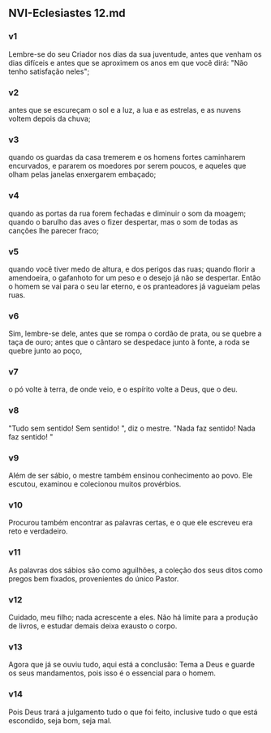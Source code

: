 ## NVI-Eclesiastes 12.md
### v1
 Lembre-se do seu Criador nos dias da sua juventude, antes que venham os dias difíceis e antes que se aproximem os anos em que você dirá: "Não tenho satisfação neles";
### v2
 antes que se escureçam o sol e a luz, a lua e as estrelas, e as nuvens voltem depois da chuva;
### v3
 quando os guardas da casa tremerem e os homens fortes caminharem encurvados, e pararem os moedores por serem poucos, e aqueles que olham pelas janelas enxergarem embaçado;
### v4
 quando as portas da rua forem fechadas e diminuir o som da moagem; quando o barulho das aves o fizer despertar, mas o som de todas as canções lhe parecer fraco;
### v5
 quando você tiver medo de altura, e dos perigos das ruas; quando florir a amendoeira, o gafanhoto for um peso e o desejo já não se despertar. Então o homem se vai para o seu lar eterno, e os pranteadores já vagueiam pelas ruas.
### v6
 Sim, lembre-se dele, antes que se rompa o cordão de prata, ou se quebre a taça de ouro; antes que o cântaro se despedace junto à fonte, a roda se quebre junto ao poço,
### v7
 o pó volte à terra, de onde veio, e o espírito volte a Deus, que o deu.
### v8
 "Tudo sem sentido! Sem sentido! ", diz o mestre. "Nada faz sentido! Nada faz sentido! "
### v9
 Além de ser sábio, o mestre também ensinou conhecimento ao povo. Ele escutou, examinou e colecionou muitos provérbios.
### v10
 Procurou também encontrar as palavras certas, e o que ele escreveu era reto e verdadeiro.
### v11
 As palavras dos sábios são como aguilhões, a coleção dos seus ditos como pregos bem fixados, provenientes do único Pastor.
### v12
 Cuidado, meu filho; nada acrescente a eles. Não há limite para a produção de livros, e estudar demais deixa exausto o corpo.
### v13
 Agora que já se ouviu tudo, aqui está a conclusão: Tema a Deus e guarde os seus mandamentos, pois isso é o essencial para o homem.
### v14
 Pois Deus trará a julgamento tudo o que foi feito, inclusive tudo o que está escondido, seja bom, seja mal.
